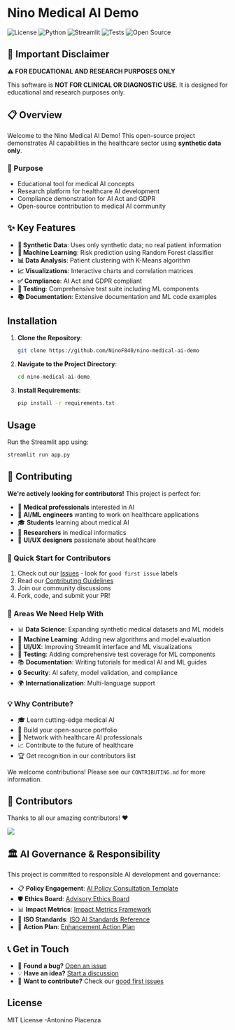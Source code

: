 # Nino Medical AI Demo

![License](https://img.shields.io/badge/License-MIT-blue.svg)
![Python](https://img.shields.io/badge/Python-3.8%2B-blue.svg)
![Streamlit](https://img.shields.io/badge/Streamlit-1.28.1-red.svg)
![Tests](https://img.shields.io/badge/Tests-Passing-green.svg)
![Open Source](https://img.shields.io/badge/Open%20Source-❤️-ff69b4.svg)

## 🚨 Important Disclaimer

**⚠️ FOR EDUCATIONAL AND RESEARCH PURPOSES ONLY**

This software is **NOT FOR CLINICAL OR DIAGNOSTIC USE**. It is designed for educational and research purposes only.

## 📋 Overview

Welcome to the Nino Medical AI Demo! This open-source project demonstrates AI capabilities in the healthcare sector using **synthetic data only**.

### 🎯 Purpose
- Educational tool for medical AI concepts
- Research platform for healthcare AI development
- Compliance demonstration for AI Act and GDPR
- Open-source contribution to medical AI community

## ✨ Key Features
- **🔬 Synthetic Data**: Uses only synthetic data; no real patient information
- **🤖 Machine Learning**: Risk prediction using Random Forest classifier
- **📊 Data Analysis**: Patient clustering with K-Means algorithm
- **📈 Visualizations**: Interactive charts and correlation matrices
- **✅ Compliance**: AI Act and GDPR compliant
- **🧪 Testing**: Comprehensive test suite including ML components
- **📚 Documentation**: Extensive documentation and ML code examples

## Installation

1. **Clone the Repository**:
   ```bash
   git clone https://github.com/NinoF840/nino-medical-ai-demo
   ```

2. **Navigate to the Project Directory**:
   ```bash
   cd nino-medical-ai-demo
   ```

3. **Install Requirements**:
   ```bash
   pip install -r requirements.txt
   ```

## Usage

Run the Streamlit app using:
```bash
streamlit run app.py
```

## 🤝 Contributing

**We're actively looking for contributors!** This project is perfect for:
- 🏥 **Medical professionals** interested in AI
- 🤖 **AI/ML engineers** wanting to work on healthcare applications
- 🎓 **Students** learning about medical AI
- 🔬 **Researchers** in medical informatics
- 🎨 **UI/UX designers** passionate about healthcare

### 🚀 Quick Start for Contributors
1. Check out our [Issues](https://github.com/NinoF840/nino-medical-ai-demo/issues) - look for `good first issue` labels
2. Read our [Contributing Guidelines](CONTRIBUTING.md)
3. Join our community discussions
4. Fork, code, and submit your PR!

### 🎯 Areas We Need Help With
- 📊 **Data Science**: Expanding synthetic medical datasets and ML models
- 🤖 **Machine Learning**: Adding new algorithms and model evaluation
- 🎨 **UI/UX**: Improving Streamlit interface and ML visualizations
- 🧪 **Testing**: Adding comprehensive test coverage for ML components
- 📚 **Documentation**: Writing tutorials for medical AI and ML guides
- 🔒 **Security**: AI safety, model validation, and compliance
- 🌍 **Internationalization**: Multi-language support

### 💡 Why Contribute?
- 🎓 Learn cutting-edge medical AI
- 🌟 Build your open-source portfolio
- 🤝 Network with healthcare AI professionals
- 📈 Contribute to the future of healthcare
- 🏆 Get recognition in our contributors list

We welcome contributions! Please see our `CONTRIBUTING.md` for more information.

## 🌟 Contributors

Thanks to all our amazing contributors! ❤️

<a href="https://github.com/NinoF840/nino-medical-ai-demo/graphs/contributors">
  <img src="https://contrib.rocks/image?repo=NinoF840/nino-medical-ai-demo" />
</a>

## 🏛️ AI Governance & Responsibility

This project is committed to responsible AI development and governance:

- 📋 **Policy Engagement**: [AI Policy Consultation Template](AI_Policy_Consultation_Template.md)
- 🛡️ **Ethics Board**: [Advisory Ethics Board](Advisory_Ethics_Board.md)
- 📊 **Impact Metrics**: [Impact Metrics Framework](Impact_Metrics_Framework.md)
- 📜 **ISO Standards**: [ISO AI Standards Reference](ISO_AI_Standards_Reference.md)
- 🎯 **Action Plan**: [Enhancement Action Plan](Enhancement_Action_Plan.md)

## 📞 Get in Touch

- 🐛 **Found a bug?** [Open an issue](https://github.com/NinoF840/nino-medical-ai-demo/issues/new/choose)
- 💡 **Have an idea?** [Start a discussion](https://github.com/NinoF840/nino-medical-ai-demo/discussions)
- 🤝 **Want to contribute?** Check our [good first issues](https://github.com/NinoF840/nino-medical-ai-demo/issues?q=is%3Aissue+is%3Aopen+label%3A%22good+first+issue%22)

## License
MIT License -Antonino Piacenza


